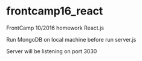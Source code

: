 # frontcamp16_react

FrontCamp 10/2016 homework React.js


Run MongoDB on local machine before run server.js

Server will be listening on port 3030
